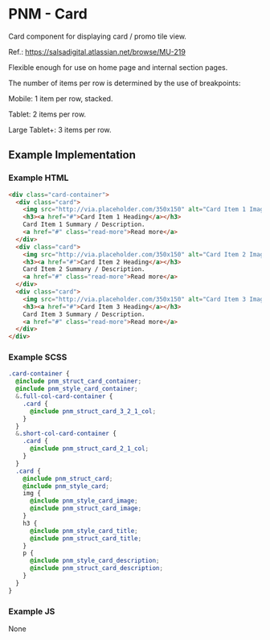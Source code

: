 # PNM - Card

Card component for displaying card / promo tile view.

Ref.: https://salsadigital.atlassian.net/browse/MU-219

Flexible enough for use on home page and internal section pages.

The number of items per row is determined by the use of breakpoints:

Mobile: 1 item per row, stacked.

Tablet: 2 items per row.

Large Tablet+: 3 items per row.

## Example Implementation

### Example HTML
```html
<div class="card-container">
  <div class="card">
    <img src="http://via.placeholder.com/350x150" alt="Card Item 1 Image" title="Card Item 1 Image" />
    <h3><a href="#">Card Item 1 Heading</a></h3>
    Card Item 1 Summary / Description.
    <a href="#" class="read-more">Read more</a>
  </div>
  <div class="card">
    <img src="http://via.placeholder.com/350x150" alt="Card Item 2 Image" title="Card Item 2 Image" />
    <h3><a href="#">Card Item 2 Heading</a></h3>
    Card Item 2 Summary / Description.
    <a href="#" class="read-more">Read more</a>
  </div>
  <div class="card">
    <img src="http://via.placeholder.com/350x150" alt="Card Item 3 Image" title="Card Item 3 Image" />
    <h3><a href="#">Card Item 3 Heading</a></h3>
    Card Item 3 Summary / Description.
    <a href="#" class="read-more">Read more</a>
  </div>
</div>
```

### Example SCSS
```scss
.card-container {
  @include pnm_struct_card_container;
  @include pnm_style_card_container;
  &.full-col-card-container {
    .card {
      @include pnm_struct_card_3_2_1_col;
    }
  }
  &.short-col-card-container {
    .card {
      @include pnm_struct_card_2_1_col;
    }
  }
  .card {
    @include pnm_struct_card;
    @include pnm_style_card;
    img {
      @include pnm_style_card_image;
      @include pnm_struct_card_image;
    }
    h3 {
      @include pnm_style_card_title;
      @include pnm_struct_card_title;
    }
    p {
      @include pnm_style_card_description;
      @include pnm_struct_card_description;
    }
  }
}
```

### Example JS
None
